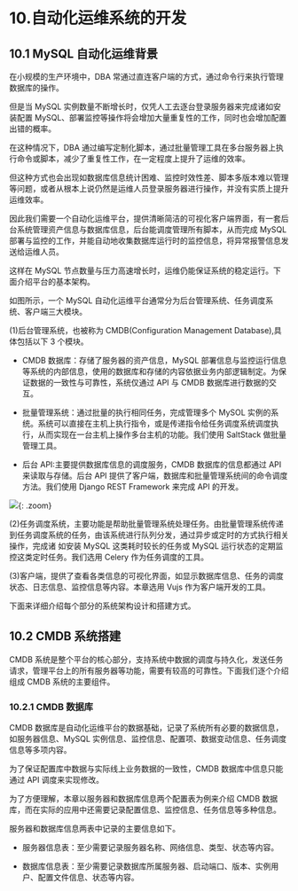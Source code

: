 # 10.自动化运维系统的开发

## 10.1 MySQL 自动化运维背景

在小规模的生产环境中，DBA 常通过直连客户端的方式，通过命令行来执行管理数据库的操作。

但是当 MySQL 实例数量不断增长时，仅凭人工去逐台登录服务器来完成诸如安装配置 MySQL、部署监控等操作将会增加大量重复性的工作，同时也会增加配置出错的概率。

在这种情况下，DBA 通过编写定制化脚本，通过批量管理工具在多台服务器上执行命令或脚本，减少了重复性工作，在一定程度上提升了运维的效率。

但这种方式也会出现如数据库信息统计困难、监控时效性差、脚本多版本难以管理等问题，或者从根本上说仍然是运维人员登录服务器进行操作，并没有实质上提升运维效率。

因此我们需要一个自动化运维平台，提供清晰简洁的可视化客户端界面，有一套后台系统管理资产信息与数据库信息，后台能调度管理所有脚本，从而完成 MySQL 部署与监控的工作，并能自动地收集数据库运行时的监控信息，将异常报警信息发送给运维人员。

这样在 MySQL 节点数量与压力高速增长时，运维仍能保证系统的稳定运行。下面介绍平台的基本架构。

如图所示，一个 MySQL 自动化运维平台通常分为后台管理系统、任务调度系统、客户端三大模块。

(1)后台管理系统，也被称为 CMDB(Configuration Management Database),具体包括以下 3 个模块。

- CMDB 数据库：存储了服务器的资产信息，MySQL 部署信息与监控运行信息等系统的内部信息，使用的数据库和存储的内容依据业务内部逻辑制定。为保证数据的一致性与可靠性，系统仅通过 API 与 CMDB 数据库进行数据的交互。

- 批量管理系统：通过批量的执行相同任务，完成管理多个 MySOL 实例的系统。系统可以直接在主机上执行指令，或是传递指令给任务调度系统调度执行，从而实现在一台主机上操作多台主机的功能。我们使用 SaltStack 做批量管理工具。

- 后台 API:主要提供数据库信息的调度服务，CMDB 数据库的信息都通过 API 来读取与存储。后台 API 提供了客户端，数据库和批量管理系统间的命令调度方法。我们使用 Django REST Framework 来完成 API 的开发。

![](https://cdn.jsdelivr.net/gh/hujianli94/Picgo-atlas@main/img/202312302032936.png){: .zoom}

(2)任务调度系统，主要功能是帮助批量管理系统处理任务。由批量管理系统传递到任务调度系统的任务，由该系统进行队列分发，通过异步或定时的方式执行相关操作，完成诸
如安装 MySQL 这类耗时较长的任务或 MySQL 运行状态的定期监控这类定时任务。我们选用 Celery 作为任务调度的工具。

(3)客户端，提供了查看各类信息的可视化界面，如显示数据库信息、任务的调度状态、日志信息、监控信息等内容。本章选用 Vujs 作为客户端开发的工具。

下面来详细介绍每个部分的系统架构设计和搭建方式。

## 10.2 CMDB 系统搭建

CMDB 系统是整个平台的核心部分，支持系统中数据的调度与持久化，发送任务请求，管理平台上的所有服务器等功能，需要有较高的可靠性。下面我们逐个介绍组成 CMDB 系统的主要组件。

### 10.2.1 CMDB 数据库

CMDB 数据库是自动化运维平台的数据基础，记录了系统所有必要的数据信息，如服务器信息、MySQL 实例信息、监控信息、配置项、数据变动信息、任务调度信息等多项内容。

为了保证配置库中数据与实际线上业务数据的一致性，CMDB 数据库中信息只能通过 API 调度来实现修改。

为了方便理解，本章以服务器和数据库信息两个配置表为例来介绍 CMDB 数据库，而在实际的应用中还需要记录配置信息、监控信息、任务信息等多种信息。

服务器和数据库信息两表中记录的主要信息如下。

- 服务器信息表：至少需要记录服务器名称、网络信息、类型、状态等内容。

- 数据库信息表：至少需要记录数据库所属服务器、启动端口、版本、实例用户、配置文件信息、状态等内容。
